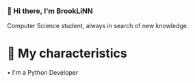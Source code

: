 ### 📍 Hi there, I'm BrookLiNN 
Computer Science student, always in search of new knowledge.

# 🔎 My characteristics
• I'm a Python Developer

